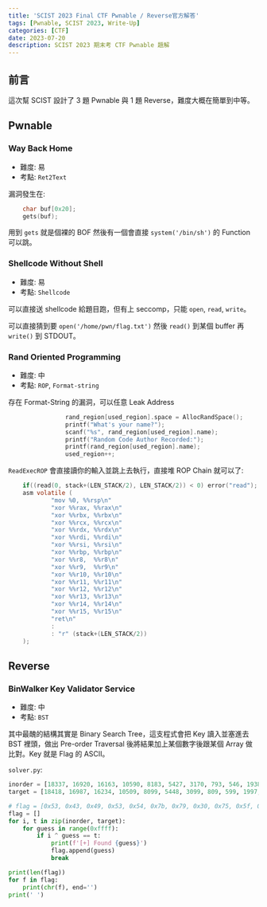 ```yaml
---
title: 'SCIST 2023 Final CTF Pwnable / Reverse官方解答'
tags: [Pwnable, SCIST 2023, Write-Up]
categories: [CTF]
date: 2023-07-20
description: SCIST 2023 期末考 CTF Pwnable 題解
---
```



## 前言
這次幫 SCIST 設計了 3 題 Pwnable 與 1 題 Reverse，難度大概在簡單到中等。

## Pwnable
### Way Back Home
- 難度: 易
- 考點: `Ret2Text`

漏洞發生在:
```c
    char buf[0x20];
    gets(buf);
```

用到 `gets` 就是個裸的 BOF 然後有一個會直接 `system('/bin/sh')` 的 Function 可以跳。

### Shellcode Without Shell
- 難度: 易
- 考點: `Shellcode`

可以直接送 shellcode 給題目跑，但有上 seccomp，只能 `open`, `read`, `write`。

可以直接猜到要 `open('/home/pwn/flag.txt')` 然後 `read()` 到某個 buffer 再 `write()` 到 STDOUT。

### Rand Oriented Programming
- 難度: 中
- 考點: `ROP`, `Format-string`

存在 Format-String 的漏洞，可以任意 Leak Address
```c
                rand_region[used_region].space = AllocRandSpace();
                printf("What's your name?");
                scanf("%s", rand_region[used_region].name);
                printf("Random Code Author Recorded:");
                printf(rand_region[used_region].name);
                used_region++;
```

`ReadExecROP` 會直接讀你的輸入並跳上去執行，直接堆 ROP Chain 就可以了: 
```c
    if((read(0, stack+(LEN_STACK/2), LEN_STACK/2)) < 0) error("read");
    asm volatile (
            "mov %0, %%rsp\n"
            "xor %%rax, %%rax\n"
            "xor %%rbx, %%rbx\n"
            "xor %%rcx, %%rcx\n"
            "xor %%rdx, %%rdx\n"
            "xor %%rdi, %%rdi\n"
            "xor %%rsi, %%rsi\n"
            "xor %%rbp, %%rbp\n"
            "xor %%r8,  %%r8\n"
            "xor %%r9,  %%r9\n"
            "xor %%r10, %%r10\n"
            "xor %%r11, %%r11\n"
            "xor %%r12, %%r12\n"
            "xor %%r13, %%r13\n"
            "xor %%r14, %%r14\n"
            "xor %%r15, %%r15\n"
            "ret\n"
            :
            : "r" (stack+(LEN_STACK/2))
    );
```

## Reverse

### BinWalker Key Validator Service
- 難度: 中
- 考點: `BST`

其中最醜的結構其實是 Binary Search Tree，這支程式會把 Key 讀入並塞進去 BST 裡頭，做出 Pre-order Traversal 後將結果加上某個數字後跟某個 Array 做比對。Key 就是 Flag 的 ASCII。

`solver.py`:
```python
inorder = [18337, 16920, 16163, 10590, 8183, 5427, 3170, 793, 546, 1938, 2943, 3455, 3196, 4136, 6883, 6817, 6903, 8851, 8192, 8410, 11036, 10592, 12391, 14100, 13843, 12714, 17205, 18732, 18611, 19770, 19149, 19433, 19277, 20831, 19774, 31795, 22193, 21536, 21483, 23838, 22524, 22430, 22199, 22596, 23460, 30712, 27174, 24997, 23889, 23864, 25595, 25281, 26649, 26646, 28360, 30588, 28583, 31879]
target = [18418, 16987, 16234, 10509, 8099, 5448, 3099, 809, 599, 1997, 2868, 3345, 3148, 4191, 6844, 6851, 6814, 8957, 8289, 8360, 11109, 10559, 12308, 14119, 13938, 12760, 17270, 18756, 18668, 19790, 19135, 19418, 19326, 20736, 19722, 31837, 22229, 21631, 21378, 23920, 22476, 22508, 22227, 22561, 23510, 30631, 27218, 25047, 23909, 23886, 25502, 25267, 26730, 26658, 28324, 30557, 28634]

# flag = [0x53, 0x43, 0x49, 0x53, 0x54, 0x7b, 0x79, 0x30, 0x75, 0x5f, 0x4b, 0x6e, 0x30, 0x77, 0x5f, 0x62, 0x69, 0x6e, 0x61, 0x72, 0x79, 0x5f, 0x73, 0x33, 0x61, 0x72, 0x43, 0x68, 0x5f, 0x74, 0x72, 0x33, 0x33, 0x5f, 0x34, 0x6e, 0x64, 0x5f, 0x69, 0x6e, 0x30, 0x72, 0x64, 0x65, 0x72, 0x5f, 0x74, 0x72, 0x34, 0x76, 0x65, 0x72, 0x73, 0x34, 0x6c, 0x21, 0x7d]
flag = []
for i, t in zip(inorder, target):
    for guess in range(0xffff):
        if i ^ guess == t:
            print(f'[+] Found {guess}')
            flag.append(guess)
            break

print(len(flag))
for f in flag:
    print(chr(f), end='')
print(' ')
```